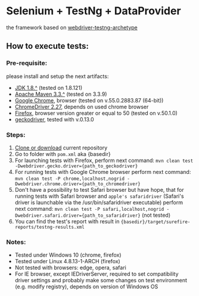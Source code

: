 # Selenium + TestNg + DataProvider
 the framework based on [webdriver-testng-archetype](https://github.com/barancev/webdriver-testng-archetype)
## How to execute tests:
### Pre-requisite:
please install and setup the next artifacts:

 * [JDK 1.8.^](http://www.oracle.com/technetwork/java/javase/downloads/jdk8-downloads-2133151.html) (tested on 1.8.121)
 * [Apache Maven 3.3.^](https://maven.apache.org/download.cgi) (tested on 3.3.9)
 * [Google Chrome](https://www.google.com/chrome/browser/desktop/), browser (tested on v.55.0.2883.87 (64-bit))
 * [ChromeDriver 2.27](https://sites.google.com/a/chromium.org/chromedriver/downloads), depends on used chrome browser
 * [Firefox](https://www.mozilla.org/en-US/firefox/new/), browser version greater or equal to 50 (tested on v.50.1.0)
 * [geckodriver](https://github.com/mozilla/geckodriver/releases), tested with v.0.13.0

### Steps:
1. [Clone or download](https://help.github.com/articles/cloning-a-repository/) current repository
2. Go to folder with ```pom.xml``` aka {basedir}
3. For launching tests with Firefox, perform next command: 
`mvn clean test -Dwebdriver.gecko.driver={path_to_geckodriver}`
4. For running tests with Google Chrome browser perform next command: 
`mvn clean test -P chrome,localhost,nogrid -Dwebdriver.chrome.driver={path_to_chromedriver}`
5. Don't have a possibility to test Safari browser but have hope, that for running tests with Safari browser and ```apple's safaridriver``` (Safari's driver is launchable via the /usr/bin/safaridriver executable) perform next command: 
`mvn clean test -P safari,localhost,nogrid -Dwebdriver.safari.driver={path_to_safaridriver}` (not tested)
6. You can find the test's report with result in ```{basedir}/target/surefire-reports/testng-results.xml```

### Notes:
 * Tested under Windows 10 (chrome, firefox)
 * Tested under Linux 4.8.13-1-ARCH (firefox)
 * Not tested with browsers: edge, opera, safari
 * For IE browser, except IEDriverServer, required to set compatibility driver settings
   and probably make some changes on test environment (e.g. modify registry), depends on version of Windows OS
